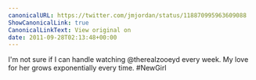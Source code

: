 ```yaml
---
canonicalURL: https://twitter.com/jmjordan/status/118870995963609088
ShowCanonicalLink: true
CanonicalLinkText: View original on
date: 2011-09-28T02:13:48+00:00
---
```

I'm not sure if I can handle watching @therealzooeyd every week. My love for her grows exponentially every time. #NewGirl